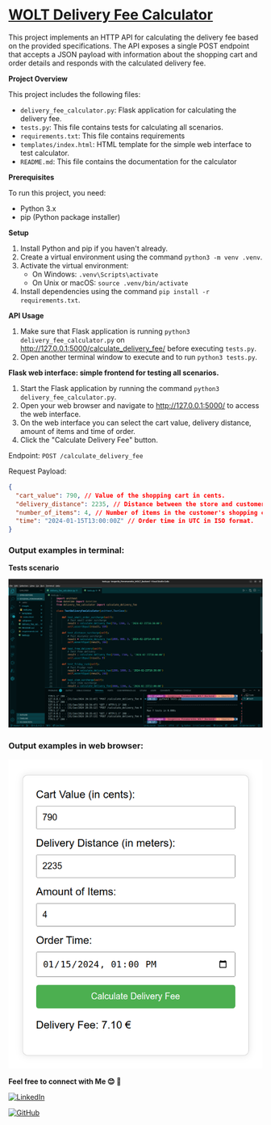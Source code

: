 # [WOLT Delivery Fee Calculator ](https://github.com/woltapp/engineering-internship-2024/blob/main/README.md)

This project implements an HTTP API for calculating the delivery fee based on the provided specifications. The API exposes a single POST endpoint that accepts a JSON payload with information about the shopping cart and order details and responds with the calculated delivery fee.

**Project Overview**

This project includes the following files:

* `delivery_fee_calculator.py`: Flask application for calculating the delivery fee.
* `tests.py`: This file contains tests for calculating all scenarios.
* `requirements.txt`: This file contains requirements
* `templates/index.html`: HTML template for the simple web interface to test calculator.
* `README.md`: This file contains the documentation for the calculator

**Prerequisites**

To run this project, you need:

* Python 3.x
* pip (Python package installer)

**Setup**

1. Install Python and pip if you haven't already.
2. Create a virtual environment using the command `python3 -m venv .venv`.
3. Activate the virtual environment:
    * On Windows: `.venv\Scripts\activate`
    * On Unix or macOS: `source .venv/bin/activate`
4. Install dependencies using the command `pip install -r requirements.txt`.

**API Usage**

1. Make sure that Flask application is running `python3 delivery_fee_calculator.py` on http://127.0.0.1:5000/calculate_delivery_fee/ before executing `tests.py`. 
2. Open another terminal window to execute and to run `python3 tests.py`.


**Flask web interface: simple frontend for testing all scenarios.**

1. Start the Flask application by running the command `python3 delivery_fee_calculator.py`.
2. Open your web browser and navigate to http://127.0.0.1:5000/ to access the web interface.
3. On the web interface you can select the cart value, delivery distance, amount of items and time of order.
4. Click the "Calculate Delivery Fee" button.


Endpoint: `POST /calculate_delivery_fee`

Request Payload:

```json
{
  "cart_value": 790, // Value of the shopping cart in cents.
  "delivery_distance": 2235, // Distance between the store and customer's location in meters.
  "number_of_items": 4, // Number of items in the customer's shopping cart.
  "time": "2024-01-15T13:00:00Z" // Order time in UTC in ISO format.
}
```
### Output examples in terminal:

**Tests scenario**

![Image](images/tests.png)


### Output examples in web browser:

![Image](images/web.png)



**Feel free to connect with Me 😊 👋**

[![LinkedIn](https://img.shields.io/badge/LinkedIn-Ievgeniia--Ponomarenko-blue?style=flat-square&logo=linkedin)](https://www.linkedin.com/in/ievgeniia-ponomarenko-python/)


[![GitHub](https://img.shields.io/badge/GitHub-Lightmaker777-blue?style=flat-square&logo=github)](https://github.com/Lightmaker777)
